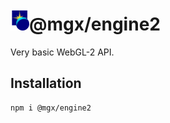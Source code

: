 <h1><img src="https://raw.githubusercontent.com/MichaelLangbein/mgx/main/logo.svg" width="30">@mgx/engine2</h1>

Very basic WebGL-2 API.

## Installation

```
npm i @mgx/engine2
```

